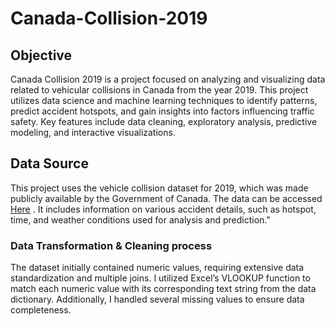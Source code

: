 # Canada-Collision-2019
## Objective

Canada Collision 2019 is a project focused on analyzing and visualizing data related to vehicular collisions in Canada from the year 2019. This project utilizes data science and machine learning techniques to identify patterns, predict accident hotspots, and gain insights into factors influencing traffic safety. Key features include data cleaning, exploratory analysis, predictive modeling, and interactive visualizations.

## Data Source

This project uses the vehicle collision dataset for 2019, which was made publicly available by the Government of Canada. The data can be accessed [Here](https://open.canada.ca/data/en/dataset/1eb9eba7-71d1-4b30-9fb1-30cbdab7e63a)
 . It includes information on various accident details, such as hotspot, time, and weather conditions used for analysis and prediction."

 ### Data Transformation & Cleaning process
 The dataset initially contained numeric values, requiring extensive data standardization and multiple joins. I utilized Excel’s VLOOKUP function to match each numeric value with its corresponding text string from the data dictionary. Additionally, I handled several missing values to ensure data completeness. 
 

